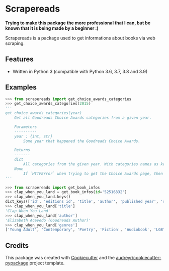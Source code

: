 # Scrapereads

**Trying to make this package the more professional that I can, but be known that it is being made by a beginner :)** 


Scrapereads is a package used to get informations about books via web scraping.

## Features

* Written in Python 3 (compatible with Python 3.6, 3.7, 3.8 and 3.9)

## Examples

```py
>>> from scrapereads import get_choice_awards_categories
>>> get_choice_awards_categories(2015)
'''
get_choice_awards_categories(year)
    Get all Goodreads Choice Awards categories from a given year.

    Parameters
    ----------
    year : {int, str}
        Some year that happened the Goodreads Choice Awards.

    Returns
    -------
    dict
        All categories from the given year. With categories names as keys and categories codes as values.
    None
        If `HTTPError` when trying to get the Choice Awards page, then the result is `None`.
'''
```

```py
>>> from scrapereads import get_book_infos
>>> clap_when_you_land = get_book_infos(id='52516332')
>>> clap_when_you_land.keys()
dict_keys(['id', 'editions id', 'title', 'author', 'published year', 'rating', 'ratings', 'genres', 'synopsis'])
>>> clap_when_you_land['title']
'Clap When You Land'
>>> clap_when_you_land['author']
'Elizabeth Acevedo (Goodreads Author)'
>>> clap_when_you_land['genres']
['Young Adult', 'Contemporary', 'Poetry', 'Fiction', 'Audiobook', 'LGBT', 'Realistic Fiction', 'Family', 'LGBT', 'Queer', 'Young Adult', 'Young Adult Contemporary']
```

## Credits

This package was created with [Cookiecutter](https://github.com/audreyr/cookiecutter) and the [audreyr/cookiecutter-pypackage](https://github.com/audreyr/cookiecutter-pypackage) project template.
